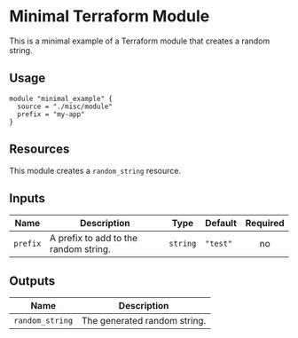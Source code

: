 # Minimal Terraform Module

This is a minimal example of a Terraform module that creates a random string.

## Usage

```hcl
module "minimal_example" {
  source = "./misc/module"
  prefix = "my-app"
}
```

## Resources

This module creates a `random_string` resource.

## Inputs

| Name   | Description                        | Type   | Default | Required |
| ------ | ---------------------------------- | ------ | ------- | :------: |
| `prefix` | A prefix to add to the random string. | `string` | `"test"`  |    no    |

## Outputs

| Name            | Description               |
| --------------- | ------------------------- |
| `random_string` | The generated random string. |
